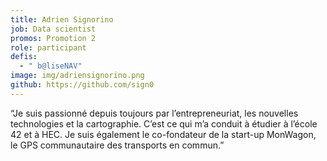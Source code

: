 ```yaml
---
title: Adrien Signorino
job: Data scientist
promos: Promotion 2
role: participant
defis:
  - " b@liseNAV"
image: img/adriensignorino.png
github: https://github.com/sign0
---
```

“Je suis passionné depuis toujours par l’entrepreneuriat, les nouvelles technologies et la cartographie. C’est ce qui m’a conduit à étudier à l’école 42 et à HEC. Je suis également le co-fondateur de la start-up MonWagon, le GPS communautaire des transports en commun.”